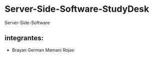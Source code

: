 # Server-Side-Software-StudyDesk
Server-Side-Software

## integrantes:
- Brayan German Mamani Rojas
